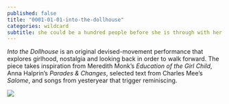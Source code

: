 ```yaml
---
published: false
title: "0001-01-01-into-the-dollhouse"
categories: wildcard
subtitle: she could be a hundred people before she is through with her life
---
```


_Into the Dollhouse_ is an original devised-movement performance that explores girlhood, nostalgia and looking back in order to walk forward. The piece takes inspiration from Meredith Monk’s _Education of the Girl Child_, Anna Halprin’s _Parades & Changes_, selected text from Charles Mee’s _Salome_, and songs from yesteryear that trigger reminiscing.

![](/assets/test.png)